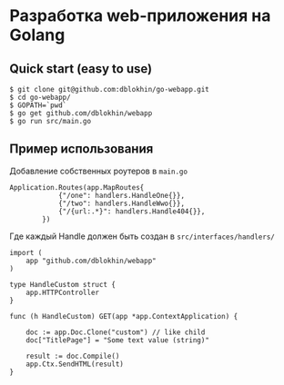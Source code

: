 # Разработка web-приложения на Golang

## Quick start (easy to use)
```
$ git clone git@github.com:dblokhin/go-webapp.git
$ cd go-webapp/
$ GOPATH=`pwd`
$ go get github.com/dblokhin/webapp 
$ go run src/main.go
```

## Пример использования
Добавление собственных роутеров в `main.go`
```
Application.Routes(app.MapRoutes{
			{"/one": handlers.HandleOne{}},
			{"/two": handlers.HandleWwo{}},
			{"/{url:.*}": handlers.Handle404{}},
		})
```
Где каждый Handle должен быть создан в `src/interfaces/handlers/`
```
import (
	app "github.com/dblokhin/webapp"
)

type HandleCustom struct {
    app.HTTPController
}

func (h HandleCustom) GET(app *app.ContextApplication) {

    doc := app.Doc.Clone("custom") // like child
    doc["TitlePage"] = "Some text value (string)"

    result := doc.Compile()
    app.Ctx.SendHTML(result)
}
```